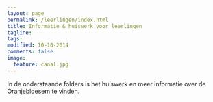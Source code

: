 ```yaml
---
layout: page
permalink: /leerlingen/index.html
title: Informatie & huiswerk voor leerlingen
tagline: 
tags: 
modified: 10-10-2014
comments: false
image:
  feature: canal.jpg
---
```




In de onderstaande folders is het huiswerk en meer informatie over de Oranjebloesem te vinden.

<script src="//ajax.googleapis.com/ajax/libs/jquery/1.10.2/jquery.min.js"></script>

<script src="https://sdk.amazonaws.com/js/aws-sdk-2.0.25.min.js"></script>
<link rel="stylesheet" type="text/css" href="/assets/css/theme.css">
<script src="/assets/js/config.js"></script>	
<script src="/assets/js/s3bb.js"></script>	
<div id="overlay"></div>
<div id="maincontent">
    <div id="header">
        <div id="subheader">
            <div id="status"></div>
        </div>
        <div id="breadcrumb" class="breadcrumb"></div> 
    </div>
    <div id="contents">
        <div id="elements">
            <ul id="objects"></ul>
        </div>
    </div>
</div>


<!--<div id="status"></div>
<ul id="objects1"></ul>

<script type="text/javascript">
  AWS.config = new AWS.Config();
   // AWS.config.update = ({accessKeyId:'AKIAJKGSVCBYI45PSJ2A', secretAccessKey:'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'});
  AWS.config.accessKeyId = 'AKIAJKGSVCBYI45PSJ2A';
  AWS.config.secretAccessKey = 'Le/0Gfm68aX6/yjs8q89wHMNWKtFJWS1Rdp24sBI';
  // Configure your region
  AWS.config.region = '';
  var bucket = new AWS.S3({params: {Bucket: 'oranjebloesem-leerling'}});
  bucket.listObjects(function (err, data) {
    if (err) {
      document.getElementById('status').innerHTML =
        'Could not load objects from S3' + err;
    } else {
      document.getElementById('status').innerHTML =
        'Loaded ' + data.Contents.length + ' items from S3';
      for (var i = 0; i < data.Contents.length; i++) {
        document.getElementById('objects1').innerHTML +=
          '<li>' + data.Contents[i].Key + '</li>';
      }
    }
  });
</script>-->

 